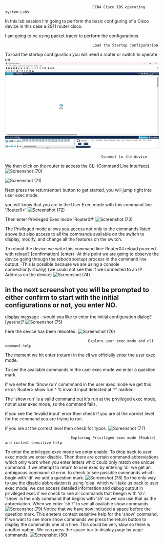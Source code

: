                                             CCNA Cisco IOS operating system-Labs


In this lab session I'm going to perform the basic configuring of a Cisco device in this case a 2911 router cisco.

I am going to be using packet tracer to perform the configurations.


                                            Load the Startup Configuration
To load the startup configuration you will need a router or switch to operate on.
![Screenshot (69)](https://raw.githubusercontent.com/AlexChirwa/CCNA-Cisco-IOS-operating-system/refs/heads/main/Screenshots/Screenshot%20(69).png)

                                                Connect to the device
We then click on the router to access the CLI (Command Line Interface).
![Screenshot (70)](https://github.com/user-attachments/assets/3b09b474-8640-4e0a-aa3e-9d60502ea907)

![Screenshot (71)](https://github.com/user-attachments/assets/0754d8fa-d6d4-476f-854c-2200406fc825)

Next press the return(enter) button to get started, you will jump right into user exec mode.

you will know that you are in the User Exec mode with this command line 'Router0>'
![Screenshot (72)](https://github.com/user-attachments/assets/ec1ab188-37b5-405d-b10c-4a7b215080a9)

Then enter Privileged Exec mode 'Router0#'
![Screenshot (73)](https://github.com/user-attachments/assets/6fd2e03b-8406-4805-9560-bed4fcd68235)

The Privileged mode allows you access not only to the commands listed above but also access to all the commands available on the switch to display, modify, and change all the features on the switch.

To reboot the device we write this command line:
Router0# reload
proceed with reload? [confirmation] (enter)
-At this point we are going to observe the device going through the reboot(bootup) process in the command line output.
-This is possible because we are using a console connection(virtually) (we could not see this if we connected to an IP Address on the device)
![Screenshot (74)](https://github.com/user-attachments/assets/a2264579-a289-4b39-8367-3bd6f8c1d50a)

in the next screenshot you will be prompted to either confirm to start with the initial configurations or not, you enter NO.
--
display message - would you like to enter the initial configuration dialog? [yes/no]?
![Screenshot (75)](https://github.com/user-attachments/assets/81247def-6e8b-4f9f-a239-fbf5b9e2c994)

here the device has been rebooted.
![Screenshot (76)](https://github.com/user-attachments/assets/b4715775-d070-493e-a139-9dafe3067181)

                                          Explore user exec mode and cli command help
The moment we hit enter (return) in the cli we officially enter the user exec mode.

To see the available commands in the user exec mode we enter a question mark.

If we enter the 'Show run' commmand in the user exec mode we get this error:
  Router> show run
               ^
  % invalid input detected at '^' marker.

The 'show run' is a valid command but it's run at the privileged exec mode, not at user exec mode, so the command fails.

if you see the 'invalid input' error then check if you are at the correct level for the command you are trying to run.

if you are at the correct level then check for typos.
![Screenshot (77)](https://github.com/user-attachments/assets/fc2e66f6-428c-44bd-999d-73dac1bbdf62)

                                  Exploring Privileged exec mode (Enable) and context sensitive help
To enter the privileged exec mode we enter enable.
To drop back to user exec mode we enter disable.
Then there are certain command abbreviations which only work when you enter letters whic could only match one unique command.
If we attempt to return to user exec by entering 'di' we get an ambiguous command: di error.
to check to see possible commands which begin with 'di' we add a question mark.
![Screenshot (78)](https://github.com/user-attachments/assets/4c53b52a-a0f8-4ead-be4f-1f4dd2bf3736)
So the only way to use the disable abbreviation is using 'disa' which will take us back to user exec mode.
we can access detailed information and debug output in privileged exec if we check to see all commands that beegin with 'sh'.
'show' is the only command that begins with 'sh' so we can use that as the abbreviation.
When we enter 'sh ?' to see all available show commands. 
![Screenshot (79)](https://github.com/user-attachments/assets/4be7ad0c-cb49-491c-9eeb-dd45c6169bb1)
Notice that we have now included a space before the question mark. This eneters context sensitive help for the 'show' command.
If we want to see more show commands we press the return button to display the commands one at a time. This could be very slow so there is another option.
We can press the space bar to display page by page commands.
![Screenshot (80)](https://github.com/user-attachments/assets/f40ffcd8-8dda-424b-ab4c-ff46605576da)


